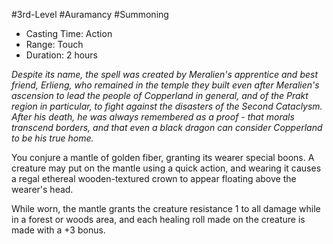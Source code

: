 #3rd-Level #Auramancy #Summoning
 
- Casting Time: Action
- Range: Touch
- Duration: 2 hours
 
_Despite its name, the spell was created by Meralien's apprentice and best friend, Erlieng, who remained in the temple they built even after Meralien's ascension to lead the people of Copperland in general, and of the Prakt region in particular, to fight against the disasters of the Second Cataclysm. After his death, he was always remembered as a proof - that morals transcend borders, and that even a black dragon can consider Copperland to be his true home._
 
You conjure a mantle of golden fiber, granting its wearer special boons. A creature may put on the mantle using a quick action, and wearing it causes a regal ethereal wooden-textured crown to appear floating above the wearer's head.  

While worn, the mantle grants the creature resistance 1 to all damage while in a forest or woods area, and each healing roll made on the creature is made with a +3 bonus.